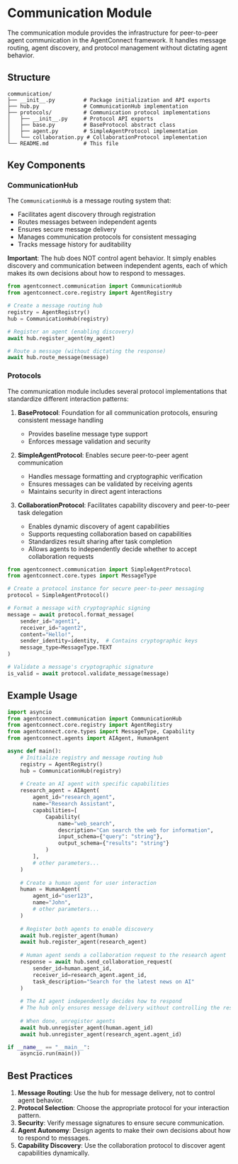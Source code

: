 # Communication Module

The communication module provides the infrastructure for peer-to-peer agent communication in the AgentConnect framework. It handles message routing, agent discovery, and protocol management without dictating agent behavior.

## Structure

```
communication/
├── __init__.py         # Package initialization and API exports
├── hub.py              # CommunicationHub implementation
├── protocols/          # Communication protocol implementations
│   ├── __init__.py     # Protocol API exports
│   ├── base.py         # BaseProtocol abstract class
│   ├── agent.py        # SimpleAgentProtocol implementation
│   └── collaboration.py # CollaborationProtocol implementation
└── README.md           # This file
```

## Key Components

### CommunicationHub

The `CommunicationHub` is a message routing system that:
- Facilitates agent discovery through registration
- Routes messages between independent agents
- Ensures secure message delivery 
- Manages communication protocols for consistent messaging
- Tracks message history for auditability

**Important**: The hub does NOT control agent behavior. It simply enables discovery and communication between independent agents, each of which makes its own decisions about how to respond to messages.

```python
from agentconnect.communication import CommunicationHub
from agentconnect.core.registry import AgentRegistry

# Create a message routing hub
registry = AgentRegistry()
hub = CommunicationHub(registry)

# Register an agent (enabling discovery)
await hub.register_agent(my_agent)

# Route a message (without dictating the response)
await hub.route_message(message)
```

### Protocols

The communication module includes several protocol implementations that standardize different interaction patterns:

1. **BaseProtocol**: Foundation for all communication protocols, ensuring consistent message handling
   - Provides baseline message type support
   - Enforces message validation and security

2. **SimpleAgentProtocol**: Enables secure peer-to-peer agent communication
   - Handles message formatting and cryptographic verification
   - Ensures messages can be validated by receiving agents
   - Maintains security in direct agent interactions

3. **CollaborationProtocol**: Facilitates capability discovery and peer-to-peer task delegation
   - Enables dynamic discovery of agent capabilities
   - Supports requesting collaboration based on capabilities
   - Standardizes result sharing after task completion
   - Allows agents to independently decide whether to accept collaboration requests

```python
from agentconnect.communication import SimpleAgentProtocol
from agentconnect.core.types import MessageType

# Create a protocol instance for secure peer-to-peer messaging
protocol = SimpleAgentProtocol()

# Format a message with cryptographic signing
message = await protocol.format_message(
    sender_id="agent1",
    receiver_id="agent2",
    content="Hello!",
    sender_identity=identity,  # Contains cryptographic keys
    message_type=MessageType.TEXT
)

# Validate a message's cryptographic signature
is_valid = await protocol.validate_message(message)
```

## Example Usage

```python
import asyncio
from agentconnect.communication import CommunicationHub
from agentconnect.core.registry import AgentRegistry
from agentconnect.core.types import MessageType, Capability
from agentconnect.agents import AIAgent, HumanAgent

async def main():
    # Initialize registry and message routing hub
    registry = AgentRegistry()
    hub = CommunicationHub(registry)
    
    # Create an AI agent with specific capabilities
    research_agent = AIAgent(
        agent_id="research_agent",
        name="Research Assistant",
        capabilities=[
            Capability(
                name="web_search",
                description="Can search the web for information",
                input_schema={"query": "string"},
                output_schema={"results": "string"}
            )
        ],
        # other parameters...
    )
    
    # Create a human agent for user interaction
    human = HumanAgent(
        agent_id="user123",
        name="John",
        # other parameters...
    )
    
    # Register both agents to enable discovery
    await hub.register_agent(human)
    await hub.register_agent(research_agent)
    
    # Human agent sends a collaboration request to the research agent
    response = await hub.send_collaboration_request(
        sender_id=human.agent_id,
        receiver_id=research_agent.agent_id,
        task_description="Search for the latest news on AI"
    )
    
    # The AI agent independently decides how to respond
    # The hub only ensures message delivery without controlling the response
    
    # When done, unregister agents
    await hub.unregister_agent(human.agent_id)
    await hub.unregister_agent(research_agent.agent_id)

if __name__ == "__main__":
    asyncio.run(main())
```

## Best Practices

1. **Message Routing**: Use the hub for message delivery, not to control agent behavior.
2. **Protocol Selection**: Choose the appropriate protocol for your interaction pattern.
3. **Security**: Verify message signatures to ensure secure communication.
4. **Agent Autonomy**: Design agents to make their own decisions about how to respond to messages.
5. **Capability Discovery**: Use the collaboration protocol to discover agent capabilities dynamically.

